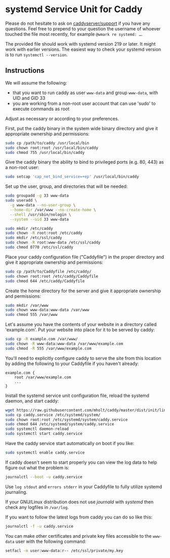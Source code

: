 # systemd Service Unit for Caddy

Please do not hesitate to ask on
[caddyserver/support](https://gitter.im/caddyserver/support)
if you have any questions. Feel free to prepend to your question
the username of whoever touched the file most recently, for example
`@wmark re systemd: …`.

The provided file should work with systemd version 219 or later. It might work with earlier versions.
The easiest way to check your systemd version is to run `systemctl --version`.

## Instructions

We will assume the following:

* that you want to run caddy as user `www-data` and group `www-data`, with UID and GID 33
* you are working from a non-root user account that can use 'sudo' to execute commands as root

Adjust as necessary or according to your preferences.

First, put the caddy binary in the system wide binary directory and give it
appropriate ownership and permissions:

```bash
sudo cp /path/to/caddy /usr/local/bin
sudo chown root:root /usr/local/bin/caddy
sudo chmod 755 /usr/local/bin/caddy
```

Give the caddy binary the ability to bind to privileged ports (e.g. 80, 443) as a non-root user:

```bash
sudo setcap 'cap_net_bind_service=+ep' /usr/local/bin/caddy
```

Set up the user, group, and directories that will be needed:

```bash
sudo groupadd -g 33 www-data
sudo useradd \
  -g www-data --no-user-group \
  --home-dir /var/www --no-create-home \
  --shell /usr/sbin/nologin \
  --system --uid 33 www-data

sudo mkdir /etc/caddy
sudo chown -R root:root /etc/caddy
sudo mkdir /etc/ssl/caddy
sudo chown -R root:www-data /etc/ssl/caddy
sudo chmod 0770 /etc/ssl/caddy
```

Place your caddy configuration file ("Caddyfile") in the proper directory
and give it appropriate ownership and permissions:

```bash
sudo cp /path/to/Caddyfile /etc/caddy/
sudo chown root:root /etc/caddy/Caddyfile
sudo chmod 644 /etc/caddy/Caddyfile
```

Create the home directory for the server and give it appropriate ownership
and permissions:

```bash
sudo mkdir /var/www
sudo chown www-data:www-data /var/www
sudo chmod 555 /var/www
```

Let's assume you have the contents of your website in a directory called 'example.com'.
Put your website into place for it to be served by caddy:

```bash
sudo cp -R example.com /var/www/
sudo chown -R www-data:www-data /var/www/example.com
sudo chmod -R 555 /var/www/example.com
```

You'll need to explicitly configure caddy to serve the site from this location by adding
the following to your Caddyfile if you haven't already:

```
example.com {
    root /var/www/example.com
    ...
}
```

Install the systemd service unit configuration file, reload the systemd daemon,
and start caddy:

```bash
wget https://raw.githubusercontent.com/mholt/caddy/master/dist/init/linux-systemd/caddy.service
sudo cp caddy.service /etc/systemd/system/
sudo chown root:root /etc/systemd/system/caddy.service
sudo chmod 644 /etc/systemd/system/caddy.service
sudo systemctl daemon-reload
sudo systemctl start caddy.service
```

Have the caddy service start automatically on boot if you like:

```bash
sudo systemctl enable caddy.service
```

If caddy doesn't seem to start properly you can view the log data to help figure out what the problem is:

```bash
journalctl --boot -u caddy.service
```

Use `log stdout` and `errors stderr` in your Caddyfile to fully utilize systemd journaling.

If your GNU/Linux distribution does not use *journald* with *systemd* then check any logfiles in `/var/log`.

If you want to follow the latest logs from caddy you can do so like this:

```bash
journalctl -f -u caddy.service
```

You can make other certificates and private key files accessible to the `www-data` user with the following command:

```bash
setfacl -m user:www-data:r-- /etc/ssl/private/my.key
```
